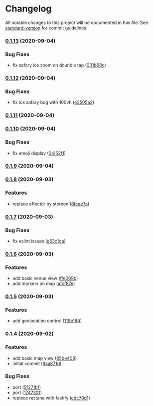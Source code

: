 # Changelog

All notable changes to this project will be documented in this file. See [standard-version](https://github.com/conventional-changelog/standard-version) for commit guidelines.

### [0.1.13](https://github.com/trip-a-trip/web-client-map/compare/v0.1.12...v0.1.13) (2020-09-04)

### Bug Fixes

- fix safary ios zoom on dounble tap ([031b68c](https://github.com/trip-a-trip/web-client-map/commit/031b68cac6bf2acb182eb183a8588dc5deae1492))

### [0.1.12](https://github.com/trip-a-trip/web-client-map/compare/v0.1.11...v0.1.12) (2020-09-04)

### Bug Fixes

- fix ios safary bug with 100vh ([e3505a2](https://github.com/trip-a-trip/web-client-map/commit/e3505a2566f41690e825c97b1cdd3621622e4671))

### [0.1.11](https://github.com/trip-a-trip/web-client-map/compare/v0.1.10...v0.1.11) (2020-09-04)

### [0.1.10](https://github.com/trip-a-trip/web-client-map/compare/v0.1.9...v0.1.10) (2020-09-04)

### Bug Fixes

- fix emoji display ([0a152f1](https://github.com/trip-a-trip/web-client-map/commit/0a152f15b5195a40289756ac9a5ed7b701f8e0d2))

### [0.1.9](https://github.com/trip-a-trip/web-client-map/compare/v0.1.8...v0.1.9) (2020-09-04)

### [0.1.8](https://github.com/trip-a-trip/web-client-map/compare/v0.1.7...v0.1.8) (2020-09-03)

### Features

- replace effector by storeon ([8fcae7a](https://github.com/trip-a-trip/web-client-map/commit/8fcae7a09cd382ec62957389df2d304c255874e7))

### [0.1.7](https://github.com/trip-a-trip/web-client-map/compare/v0.1.6...v0.1.7) (2020-09-03)

### Bug Fixes

- fix eslint issues ([e53c1da](https://github.com/trip-a-trip/web-client-map/commit/e53c1da438623fd8c723bcab681c962ed26332c8))

### [0.1.6](https://github.com/trip-a-trip/web-client-map/compare/v0.1.5...v0.1.6) (2020-09-03)

### Features

- add basic venue view ([ffe069b](https://github.com/trip-a-trip/web-client-map/commit/ffe069be2249dcc1d673c9bda883ed97973851d2))
- add markers on map ([afcf87e](https://github.com/trip-a-trip/web-client-map/commit/afcf87ee4cdd499ea6c6ff47b3207b87f1c6d067))

### [0.1.5](https://github.com/trip-a-trip/web-client-map/compare/v0.1.4...v0.1.5) (2020-09-03)

### Features

- add geolocation control ([119e184](https://github.com/trip-a-trip/web-client-map/commit/119e18482e4ffbc17d0012c8d7a1b347a43a95f8))

### 0.1.4 (2020-09-02)

### Features

- add basic map view ([85be409](https://github.com/trip-a-trip/web-client-map/commit/85be4097cd2857b8262413150835593f4e69b6f1))
- initial commit ([9aa871d](https://github.com/trip-a-trip/web-client-map/commit/9aa871d6017945816e527d7fcbe8dc5757b9788d))

### Bug Fixes

- port ([5f271bf](https://github.com/trip-a-trip/web-client-map/commit/5f271bf1159cbd019ea92be1f966b22337570fa5))
- port ([1747301](https://github.com/trip-a-trip/web-client-map/commit/1747301f6204fdeb8e6af1b4515b4e9f2a145584))
- replace restana with fastify ([cdc70d1](https://github.com/trip-a-trip/web-client-map/commit/cdc70d19e6bd44d2589df34a8d2957336f9be4fd))
